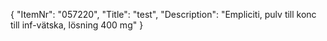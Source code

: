 {
  "ItemNr": "057220",
  "Title": "test",
  "Description": "Empliciti, pulv till konc till inf-vätska, lösning 400 mg"
}